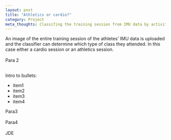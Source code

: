 ```yaml
---
layout: post
title: "Athletics or cardio?"
category: Project
meta_thoughts: Classifing the training session from IMU data by activity, either athletics or cardio.
---
```


An image of the entire training session of the athletes' IMU data is uploaded and the classifier can determine which type of class they attended. In this case either a cardio session or an athletics session.<br><br>
Para 2 <br><br>

Intro to bullets:<br>
<div>
<ul>
<li>item1</li>
<li>item2</li>
<li>item3</li>
<li>item4</li>
</ul>
</div>
Para3 <br><br>
Para4 <br><br>
JDE
